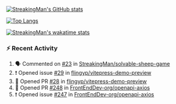 [![StreakingMan's GitHub stats](https://streakingman-github-readme-stats.vercel.app/api?username=StreakingMan&show_icons=true)](https://github.com/anuraghazra/github-readme-stats)

[![Top Langs](https://streakingman-github-readme-stats.vercel.app/api/top-langs/?username=StreakingMan&layout=compact&langs_count=8)](https://github.com/anuraghazra/github-readme-stats)

[![StreakingMan's wakatime stats](https://streakingman-github-readme-stats.vercel.app/api/wakatime?username=StreakingMan&layout=compact&langs_count=8)](https://github.com/anuraghazra/github-readme-stats)

### :zap: Recent Activity

<!--START_SECTION:activity-->
1. 🗣 Commented on [#23](https://github.com/StreakingMan/solvable-sheep-game/issues/23#issuecomment-1734712136) in [StreakingMan/solvable-sheep-game](https://github.com/StreakingMan/solvable-sheep-game)
2. ❗ Opened issue [#29](https://github.com/flingyp/vitepress-demo-preview/issues/29) in [flingyp/vitepress-demo-preview](https://github.com/flingyp/vitepress-demo-preview)
3. 💪 Opened PR [#28](https://github.com/flingyp/vitepress-demo-preview/pull/28) in [flingyp/vitepress-demo-preview](https://github.com/flingyp/vitepress-demo-preview)
4. 💪 Opened PR [#248](https://github.com/FrontEndDev-org/openapi-axios/pull/248) in [FrontEndDev-org/openapi-axios](https://github.com/FrontEndDev-org/openapi-axios)
5. ❗ Opened issue [#247](https://github.com/FrontEndDev-org/openapi-axios/issues/247) in [FrontEndDev-org/openapi-axios](https://github.com/FrontEndDev-org/openapi-axios)
<!--END_SECTION:activity-->


<!---
StreakingMan/StreakingMan is a ✨ special ✨ repository because its `README.md` (this file) appears on your GitHub profile.
You can click the Preview link to take a look at your changes.
--->


